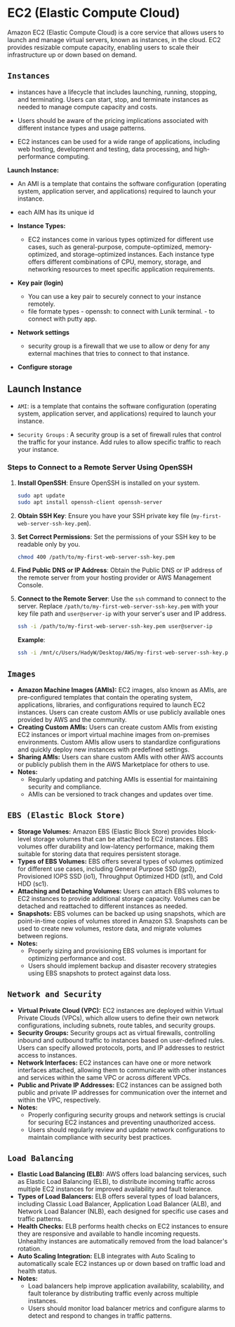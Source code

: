 # EC2 (Elastic Compute Cloud)

Amazon EC2 (Elastic Compute Cloud) is a core service that allows users to launch and manage virtual servers, known as instances, in the cloud. EC2 provides resizable compute capacity, enabling users to scale their infrastructure up or down based on demand.

## `Instances`

- instances have a lifecycle that includes launching, running, stopping, and terminating.   Users can start, stop, and terminate instances as needed to manage compute capacity and costs.

- Users should be aware of the pricing implications associated with different instance types and usage patterns.
- EC2 instances can be used for a wide range of applications, including web hosting, development and testing, data processing, and high-performance computing.

**Launch Instance:**  

- An AMI is a template that contains the software configuration (operating system, application server, and applications) required to launch your instance.
- each AIM has its unique id

- **Instance Types:**  
  - EC2 instances come in various types optimized for different use cases, such as general-purpose, compute-optimized, memory-optimized, and storage-optimized instances. Each instance type offers different combinations of CPU, memory, storage, and networking resources to meet specific application requirements.

- **Key pair (login)**
  - You can use a key pair to securely connect to your instance remotely.
  - file formate types
        - openssh: to connect with Lunik terminal.
        - to connect with putty app.

- **Network settings**
  - security group is a firewall that we use to allow or deny for any external machines that tries to connect to that instance.

- **Configure storage**

## Launch Instance

- `AMI`: is a template that contains the software configuration (operating system, application server, and applications) required to launch your instance.

- `Security Groups` : A security group is a set of firewall rules that control the traffic for your instance. Add rules to allow specific traffic to reach your instance.

### Steps to Connect to a Remote Server Using OpenSSH

1. **Install OpenSSH**:
   Ensure OpenSSH is installed on your system.

   ```sh
   sudo apt update
   sudo apt install openssh-client openssh-server
   ```

2. **Obtain SSH Key**:
   Ensure you have your SSH private key file (`my-first-web-server-ssh-key.pem`).

3. **Set Correct Permissions**:
   Set the permissions of your SSH key to be readable only by you.

   ```sh
   chmod 400 /path/to/my-first-web-server-ssh-key.pem
   ```

4. **Find Public DNS or IP Address**:
   Obtain the Public DNS or IP address of the remote server from your hosting provider or AWS Management Console.

5. **Connect to the Remote Server**:
   Use the `ssh` command to connect to the server. Replace `/path/to/my-first-web-server-ssh-key.pem` with your key file path and `user@server-ip` with your server's user and IP address.

   ```sh
   ssh -i /path/to/my-first-web-server-ssh-key.pem user@server-ip
   ```

   **Example**:

   ```sh
   ssh -i /mnt/c/Users/HadyW/Desktop/AWS/my-first-web-server-ssh-key.pem ubuntu@51.20.193.97
   ```

## `Images`

- **Amazon Machine Images (AMIs):** EC2 images, also known as AMIs, are pre-configured templates that contain the operating system, applications, libraries, and configurations required to launch EC2 instances. Users can create custom AMIs or use publicly available ones provided by AWS and the community.
- **Creating Custom AMIs:** Users can create custom AMIs from existing EC2 instances or import virtual machine images from on-premises environments. Custom AMIs allow users to standardize configurations and quickly deploy new instances with predefined settings.
- **Sharing AMIs:** Users can share custom AMIs with other AWS accounts or publicly publish them in the AWS Marketplace for others to use.
- **Notes:**
  - Regularly updating and patching AMIs is essential for maintaining security and compliance.
  - AMIs can be versioned to track changes and updates over time.

## `EBS (Elastic Block Store)`

- **Storage Volumes:** Amazon EBS (Elastic Block Store) provides block-level storage volumes that can be attached to EC2 instances. EBS volumes offer durability and low-latency performance, making them suitable for storing data that requires persistent storage.
- **Types of EBS Volumes:** EBS offers several types of volumes optimized for different use cases, including General Purpose SSD (gp2), Provisioned IOPS SSD (io1), Throughput Optimized HDD (st1), and Cold HDD (sc1).
- **Attaching and Detaching Volumes:** Users can attach EBS volumes to EC2 instances to provide additional storage capacity. Volumes can be detached and reattached to different instances as needed.
- **Snapshots:** EBS volumes can be backed up using snapshots, which are point-in-time copies of volumes stored in Amazon S3. Snapshots can be used to create new volumes, restore data, and migrate volumes between regions.
- **Notes:**
  - Properly sizing and provisioning EBS volumes is important for optimizing performance and cost.
  - Users should implement backup and disaster recovery strategies using EBS snapshots to protect against data loss.

## `Network and Security`

- **Virtual Private Cloud (VPC):** EC2 instances are deployed within Virtual Private Clouds (VPCs), which allow users to define their own network configurations, including subnets, route tables, and security groups.
- **Security Groups:** Security groups act as virtual firewalls, controlling inbound and outbound traffic to instances based on user-defined rules. Users can specify allowed protocols, ports, and IP addresses to restrict access to instances.
- **Network Interfaces:** EC2 instances can have one or more network interfaces attached, allowing them to communicate with other instances and services within the same VPC or across different VPCs.
- **Public and Private IP Addresses:** EC2 instances can be assigned both public and private IP addresses for communication over the internet and within the VPC, respectively.
- **Notes:**
  - Properly configuring security groups and network settings is crucial for securing EC2 instances and preventing unauthorized access.
  - Users should regularly review and update network configurations to maintain compliance with security best practices.

## `Load Balancing`

- **Elastic Load Balancing (ELB):** AWS offers load balancing services, such as Elastic Load Balancing (ELB), to distribute incoming traffic across multiple EC2 instances for improved availability and fault tolerance.
- **Types of Load Balancers:** ELB offers several types of load balancers, including Classic Load Balancer, Application Load Balancer (ALB), and Network Load Balancer (NLB), each designed for specific use cases and traffic patterns.
- **Health Checks:** ELB performs health checks on EC2 instances to ensure they are responsive and available to handle incoming requests. Unhealthy instances are automatically removed from the load balancer's rotation.
- **Auto Scaling Integration:** ELB integrates with Auto Scaling to automatically scale EC2 instances up or down based on traffic load and health status.
- **Notes:**
  - Load balancers help improve application availability, scalability, and fault tolerance by distributing traffic evenly across multiple instances.
  - Users should monitor load balancer metrics and configure alarms to detect and respond to changes in traffic patterns.
